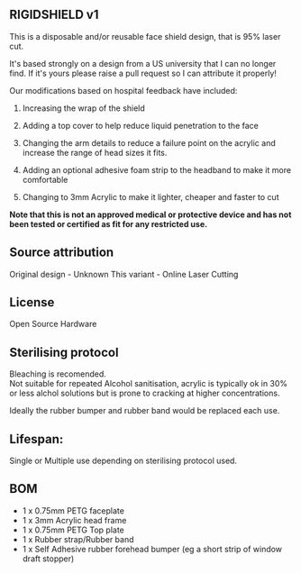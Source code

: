 ## RIGIDSHIELD v1

This is a disposable and/or reusable face shield design, that is 95% laser cut.

It's based strongly on a design from a US university that I can no longer find. If it's yours please raise a pull request so I can attribute it properly!

Our modifications based on hospital feedback have included:

1) Increasing the wrap of the shield

2) Adding a top cover to help reduce liquid penetration to the face

3) Changing the arm details to reduce a failure point on the acrylic and increase the range of head sizes it fits.

4) Adding an optional adhesive foam strip to the headband to make it more comfortable

5) Changing to 3mm Acrylic to make it lighter, cheaper and faster to cut

**Note that this is not an approved medical or protective device and has not been tested or certified as fit for any restricted use.**

## Source attribution
Original design - Unknown
This variant - Online Laser Cutting

## License
Open Source Hardware

## Sterilising protocol
Bleaching is recomended.  
Not suitable for repeated Alcohol sanitisation, acrylic is typically ok in 30% or less alchol solutions but is prone to cracking at higher concentrations.

Ideally the rubber bumper and rubber band would be replaced each use.

## Lifespan:
Single or Multiple use depending on sterilising protocol used. 

## BOM
* 1 x 0.75mm PETG faceplate
* 1 x 3mm Acrylic head frame
* 1 x 0.75mm PETG Top plate
* 1 x Rubber strap/Rubber band
* 1 x Self Adhesive rubber forehead bumper (eg a short strip of window draft stopper)